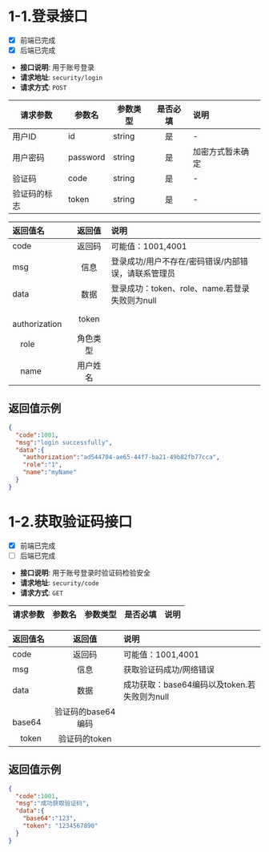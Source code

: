 # 1-1.登录接口

- [x] 前端已完成
- [x] 后端已完成

- **接口说明**: 用于账号登录
- **请求地址**: `security/login`
- **请求方式**: `POST`

请求参数 | 参数名 | 参数类型 | 是否必填 | 说明
-|-|-|:-:|:-
用户ID|id|string|是|-
用户密码|password|string|是|加密方式暂未确定
验证码|code|string|是|-
验证码的标志|token|string|是|-

返回值名| 返回值 | 说明
:-|:-:|:-
code|返回码|可能值：1001,4001
msg|信息|登录成功/用户不存在/密码错误/内部错误，请联系管理员
data|数据|登录成功：token、role、name.若登录失败则为null
&emsp;authorization|token|
&emsp;role|角色类型|
&emsp;name|用户姓名|


## 返回值示例

```json
{
  "code":1001,
  "msg":"login successfully",
  "data":{
    "authorization":"ad544704-ae65-44f7-ba21-49b82fb77cca",
    "role":"1",
    "name":"myName"
  }
}
```

# 1-2.获取验证码接口

- [x] 前端已完成
- [ ] 后端已完成

- **接口说明**: 用于账号登录时验证码检验安全
- **请求地址**: `security/code`
- **请求方式**: `GET`

请求参数 | 参数名 | 参数类型 | 是否必填 | 说明
-|-|-|:-:|:-

返回值名| 返回值 | 说明
:-|:-:|:-
code|返回码|可能值：1001,4001
msg|信息|获取验证码成功/网络错误
data|数据|成功获取：base64编码以及token.若失败则为null
&emsp;base64|验证码的base64编码
&emsp;token|验证码的token|

## 返回值示例

```json
{
  "code":1001,
  "msg":"成功获取验证码",
  "data":{
    "base64":"123",
    "token": "1234567890"
  }
}
```
